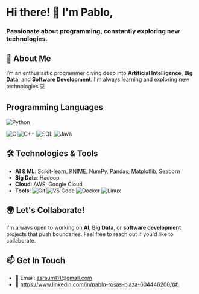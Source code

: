# Hi there! 👋 I'm Pablo,

### Passionate about programming, constantly exploring new technologies. 

## 🚀 About Me
I’m an enthusiastic programmer diving deep into **Artificial Intelligence**, **Big Data**, and **Software Development**. I'm always learning and exploring new technologies 💻

## Programming Languages
![Python](https://img.shields.io/static/v1?label=&message=Python&color=blue&logo=python&logoColor=white&logoWidth=50)

![C](https://img.shields.io/static/v1?label=&message=C&color=blue&logo=c&logoColor=white)
![C++](https://img.shields.io/static/v1?label=&message=C%2B%2B&color=blue&logo=c%2B%2B&logoColor=white)
![SQL](https://img.shields.io/static/v1?label=&message=SQL&color=blue&logo=sqlite&logoColor=white)
![Java](https://img.shields.io/static/v1?label=&message=Java&color=blue&logo=java&logoColor=white)


## 🛠️ Technologies & Tools
- **AI & ML**: Scikit-learn, KNIME, NumPy, Pandas, Matplotlib, Seaborn
- **Big Data**: Hadoop
- **Cloud**: AWS, Google Cloud  
- **Tools**:  ![Git](https://img.shields.io/static/v1?label=&message=Git&color=F05032&logo=git&logoColor=white) ![VS Code](https://img.shields.io/static/v1?label=&message=VS%20Code&color=007ACC&logo=visualstudiocode&logoColor=white) ![Docker](https://img.shields.io/static/v1?label=&message=Docker&color=2496ED&logo=docker&logoColor=white) ![Linux](https://img.shields.io/static/v1?label=&message=Linux&color=FCC624&logo=linux&logoColor=black)

## 🌍 Let's Collaborate!
I'm always open to working on **AI**, **Big Data**, or **software development** projects that push boundaries. Feel free to reach out if you'd like to collaborate.

## 📫 Get In Touch
- 📧 Email: asraum111@gmail.com  
- 🔗 https://www.linkedin.com/in/pablo-rosas-plaza-604446200/(#)  

